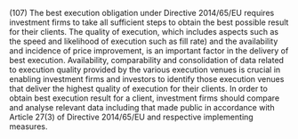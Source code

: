 (107) The best execution obligation under Directive 2014/65/EU requires investment firms to take all sufficient steps to obtain the best possible result for their clients. The quality of execution, which includes aspects such as the speed and likelihood of execution such as fill rate) and the availability and incidence of price improvement, is an important factor in the delivery of best execution. Availability, comparability and consolidation of data related to execution quality provided by the various execution venues is crucial in enabling investment firms and investors to identify those execution venues that deliver the highest quality of execution for their clients. In order to obtain best execution result for a client, investment firms should compare and analyse relevant data including that made public in accordance with Article 27(3) of Directive 2014/65/EU and respective implementing measures.